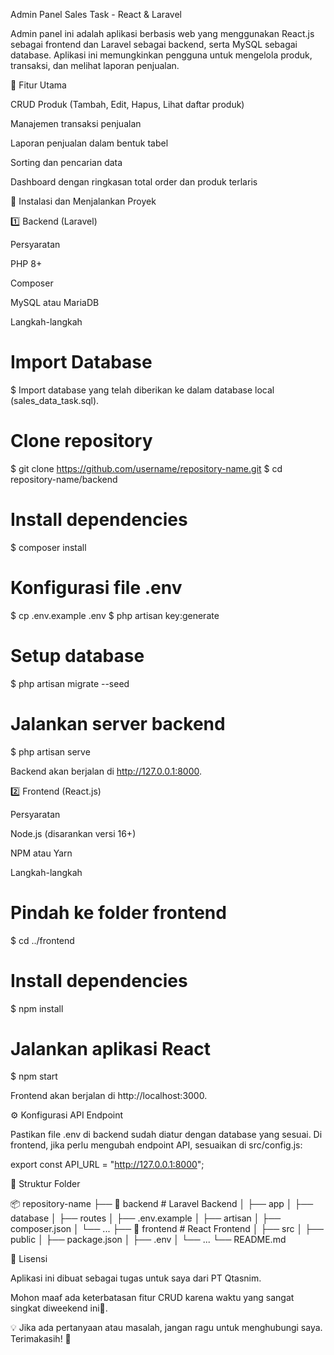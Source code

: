 Admin Panel Sales Task - React & Laravel

Admin panel ini adalah aplikasi berbasis web yang menggunakan React.js sebagai frontend dan Laravel sebagai backend, serta MySQL sebagai database. Aplikasi ini memungkinkan pengguna untuk mengelola produk, transaksi, dan melihat laporan penjualan.

🚀 Fitur Utama

CRUD Produk (Tambah, Edit, Hapus, Lihat daftar produk)

Manajemen transaksi penjualan

Laporan penjualan dalam bentuk tabel

Sorting dan pencarian data

Dashboard dengan ringkasan total order dan produk terlaris

📌 Instalasi dan Menjalankan Proyek

1️⃣ Backend (Laravel)

Persyaratan

PHP 8+

Composer

MySQL atau MariaDB

Langkah-langkah

# Import Database
$ Import database yang telah diberikan ke dalam database local (sales_data_task.sql).

# Clone repository
$ git clone https://github.com/username/repository-name.git
$ cd repository-name/backend

# Install dependencies
$ composer install

# Konfigurasi file .env
$ cp .env.example .env
$ php artisan key:generate

# Setup database
$ php artisan migrate --seed

# Jalankan server backend
$ php artisan serve

Backend akan berjalan di http://127.0.0.1:8000.

2️⃣ Frontend (React.js)

Persyaratan

Node.js (disarankan versi 16+)

NPM atau Yarn

Langkah-langkah

# Pindah ke folder frontend
$ cd ../frontend

# Install dependencies
$ npm install

# Jalankan aplikasi React
$ npm start

Frontend akan berjalan di http://localhost:3000.

⚙️ Konfigurasi API Endpoint

Pastikan file .env di backend sudah diatur dengan database yang sesuai.
Di frontend, jika perlu mengubah endpoint API, sesuaikan di src/config.js:

export const API_URL = "http://127.0.0.1:8000";

📜 Struktur Folder

📦 repository-name
├── 📂 backend   # Laravel Backend
│   ├── app
│   ├── database
│   ├── routes
│   ├── .env.example
│   ├── artisan
│   ├── composer.json
│   └── ...
├── 📂 frontend  # React Frontend
│   ├── src
│   ├── public
│   ├── package.json
│   ├── .env
│   └── ...
└── README.md

🎯 Lisensi

Aplikasi ini dibuat sebagai tugas untuk saya dari PT Qtasnim.

Mohon maaf ada keterbatasan fitur CRUD karena waktu yang sangat singkat diweekend ini🙏.

💡 Jika ada pertanyaan atau masalah, jangan ragu untuk menghubungi saya. Terimakasih! 🚀
